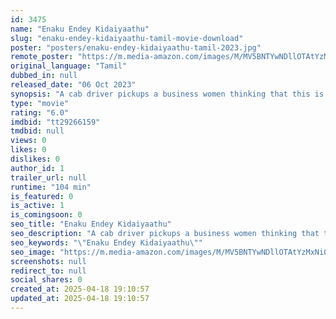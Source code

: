 ```yaml
---
id: 3475
name: "Enaku Endey Kidaiyaathu"
slug: "enaku-endey-kidaiyaathu-tamil-movie-download"
poster: "posters/enaku-endey-kidaiyaathu-tamil-2023.jpg"
remote_poster: "https://m.media-amazon.com/images/M/MV5BNTYwNDllOTAtYzMxNi00MDI3LWFhYmQtMWUyOWUxNTRiY2I5XkEyXkFqcGc@._V1_SX300.jpg"
original_language: "Tamil"
dubbed_in: null
released_date: "06 Oct 2023"
synopsis: "A cab driver pickups a business women thinking that this is going to be our last pick of the night but his greediness flips the night more longer than expected and getting trapped."
type: "movie"
rating: "6.0"
imdbid: "tt29266159"
tmdbid: null
views: 0
likes: 0
dislikes: 0
author_id: 1
trailer_url: null
runtime: "104 min"
is_featured: 0
is_active: 1
is_comingsoon: 0
seo_title: "Enaku Endey Kidaiyaathu"
seo_description: "A cab driver pickups a business women thinking that this is going to be our last pick of the night but his greediness flips the night more longer than expected and getting trapped."
seo_keywords: "\"Enaku Endey Kidaiyaathu\""
seo_image: "https://m.media-amazon.com/images/M/MV5BNTYwNDllOTAtYzMxNi00MDI3LWFhYmQtMWUyOWUxNTRiY2I5XkEyXkFqcGc@._V1_SX300.jpg"
screenshots: null
redirect_to: null
social_shares: 0
created_at: 2025-04-18 19:10:57
updated_at: 2025-04-18 19:10:57
---
```


